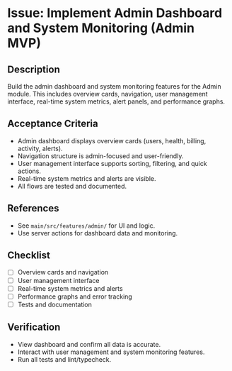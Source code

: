 # Issue: Implement Admin Dashboard and System Monitoring (Admin MVP)

## Description
Build the admin dashboard and system monitoring features for the Admin module. This includes overview cards, navigation, user management interface, real-time system metrics, alert panels, and performance graphs.

## Acceptance Criteria
- Admin dashboard displays overview cards (users, health, billing, activity, alerts).
- Navigation structure is admin-focused and user-friendly.
- User management interface supports sorting, filtering, and quick actions.
- Real-time system metrics and alerts are visible.
- All flows are tested and documented.

## References
- See `main/src/features/admin/` for UI and logic.
- Use server actions for dashboard data and monitoring.

## Checklist
- [ ] Overview cards and navigation
- [ ] User management interface
- [ ] Real-time system metrics and alerts
- [ ] Performance graphs and error tracking
- [ ] Tests and documentation

## Verification
- View dashboard and confirm all data is accurate.
- Interact with user management and system monitoring features.
- Run all tests and lint/typecheck.
